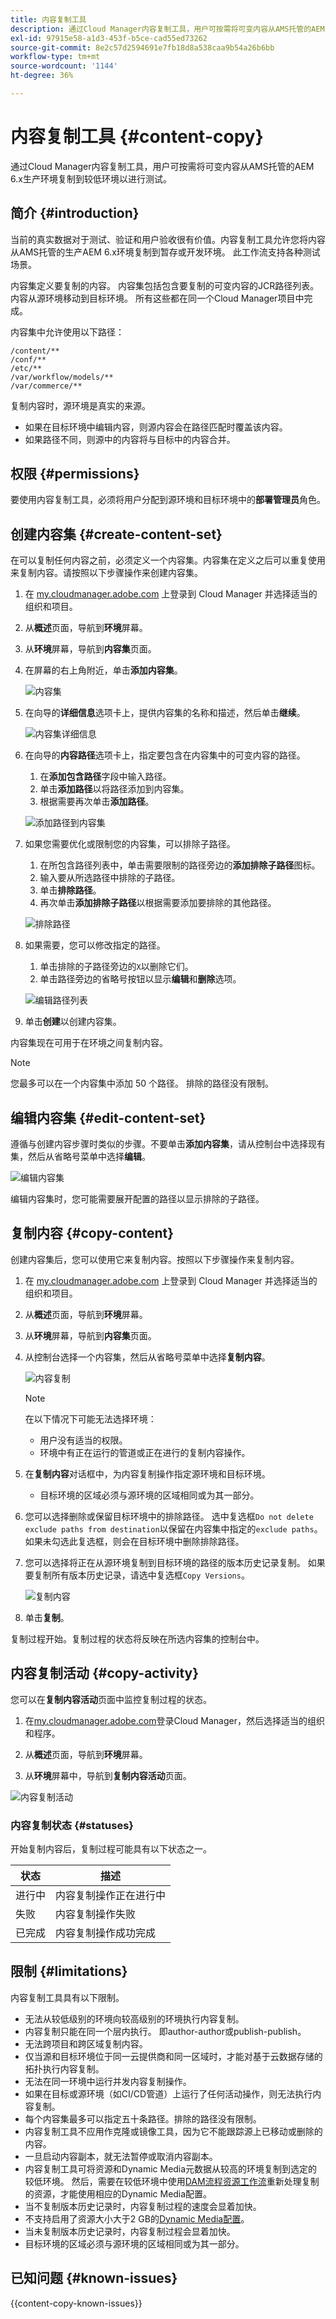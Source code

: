 ```yaml
---
title: 内容复制工具
description: 通过Cloud Manager内容复制工具，用户可按需将可变内容从AMS托管的AEM 6.x生产环境复制到较低环境以进行测试。
exl-id: 97915e58-a1d3-453f-b5ce-cad55ed73262
source-git-commit: 8e2c57d2594691e7fb18d8a538caa9b54a26b6bb
workflow-type: tm+mt
source-wordcount: '1144'
ht-degree: 36%

---
```



# 内容复制工具 {#content-copy}

通过Cloud Manager内容复制工具，用户可按需将可变内容从AMS托管的AEM 6.x生产环境复制到较低环境以进行测试。

## 简介 {#introduction}

当前的真实数据对于测试、验证和用户验收很有价值。内容复制工具允许您将内容从AMS托管的生产AEM 6.x环境复制到暂存或开发环境。 此工作流支持各种测试场景。

内容集定义要复制的内容。 内容集包括包含要复制的可变内容的JCR路径列表。 内容从源环境移动到目标环境。 所有这些都在同一个Cloud Manager项目中完成。

内容集中允许使用以下路径：

```text
/content/**
/conf/**
/etc/**
/var/workflow/models/**
/var/commerce/**
```

复制内容时，源环境是真实的来源。

* 如果在目标环境中编辑内容，则源内容会在路径匹配时覆盖该内容。
* 如果路径不同，则源中的内容将与目标中的内容合并。

## 权限 {#permissions}

要使用内容复制工具，必须将用户分配到源环境和目标环境中的&#x200B;**部署管理员**&#x200B;角色。

## 创建内容集 {#create-content-set}

在可以复制任何内容之前，必须定义一个内容集。内容集在定义之后可以重复使用来复制内容。请按照以下步骤操作来创建内容集。

1. 在 [my.cloudmanager.adobe.com](https://my.cloudmanager.adobe.com/) 上登录到 Cloud Manager 并选择适当的组织和项目。

1. 从&#x200B;**概述**&#x200B;页面，导航到&#x200B;**环境**&#x200B;屏幕。

1. 从&#x200B;**环境**&#x200B;屏幕，导航到&#x200B;**内容集**&#x200B;页面。

1. 在屏幕的右上角附近，单击&#x200B;**添加内容集**。

   ![内容集](/help/assets/content-sets.png)

1. 在向导的&#x200B;**详细信息**&#x200B;选项卡上，提供内容集的名称和描述，然后单击&#x200B;**继续**。

   ![内容集详细信息](/help/assets/add-content-set-details.png)

1. 在向导的&#x200B;**内容路径**&#x200B;选项卡上，指定要包含在内容集中的可变内容的路径。

   1. 在&#x200B;**添加包含路径**&#x200B;字段中输入路径。
   1. 单击&#x200B;**添加路径**&#x200B;以将路径添加到内容集。
   1. 根据需要再次单击&#x200B;**添加路径**。

   ![添加路径到内容集](/help/assets/add-content-set-paths.png)

1. 如果您需要优化或限制您的内容集，可以排除子路径。

   1. 在所包含路径列表中，单击需要限制的路径旁边的&#x200B;**添加排除子路径**&#x200B;图标。
   1. 输入要从所选路径中排除的子路径。
   1. 单击&#x200B;**排除路径**。
   1. 再次单击&#x200B;**添加排除子路径**&#x200B;以根据需要添加要排除的其他路径。

   ![排除路径](/help/assets/add-content-set-paths-excluded.png)

1. 如果需要，您可以修改指定的路径。

   1. 单击排除的子路径旁边的`X`以删除它们。
   1. 单击路径旁边的省略号按钮以显示&#x200B;**编辑**&#x200B;和&#x200B;**删除**&#x200B;选项。

   ![编辑路径列表](/help/assets/add-content-set-excluded-paths.png)

1. 单击&#x200B;**创建**&#x200B;以创建内容集。

内容集现在可用于在环境之间复制内容。

>[!NOTE]
>
>您最多可以在一个内容集中添加 50 个路径。
>排除的路径没有限制。

## 编辑内容集 {#edit-content-set}

遵循与创建内容步骤时类似的步骤。不要单击&#x200B;**添加内容集**，请从控制台中选择现有集，然后从省略号菜单中选择&#x200B;**编辑**。

![编辑内容集](/help/assets/edit-content-set.png)

编辑内容集时，您可能需要展开配置的路径以显示排除的子路径。

## 复制内容 {#copy-content}

创建内容集后，您可以使用它来复制内容。按照以下步骤操作来复制内容。

1. 在 [my.cloudmanager.adobe.com](https://my.cloudmanager.adobe.com/) 上登录到 Cloud Manager 并选择适当的组织和项目。

1. 从&#x200B;**概述**&#x200B;页面，导航到&#x200B;**环境**&#x200B;屏幕。

1. 从&#x200B;**环境**&#x200B;屏幕，导航到&#x200B;**内容集**&#x200B;页面。

1. 从控制台选择一个内容集，然后从省略号菜单中选择&#x200B;**复制内容**。

   ![内容复制](/help/assets/copy-content.png)

   >[!NOTE]
   >
   >在以下情况下可能无法选择环境：
   >
   >* 用户没有适当的权限。
   >* 环境中有正在运行的管道或正在进行的复制内容操作。

1. 在&#x200B;**复制内容**&#x200B;对话框中，为内容复制操作指定源环境和目标环境。
   * 目标环境的区域必须与源环境的区域相同或为其一部分。

1. 您可以选择删除或保留目标环境中的排除路径。 选中复选框`Do not delete exclude paths from destination`以保留在内容集中指定的`exclude paths`。 如果未勾选此复选框，则会在目标环境中删除排除路径。

1. 您可以选择将正在从源环境复制到目标环境的路径的版本历史记录复制。 如果要复制所有版本历史记录，请选中复选框`Copy Versions`。

   ![复制内容](/help/assets/copying-content.png)

1. 单击&#x200B;**复制**。

复制过程开始。复制过程的状态将反映在所选内容集的控制台中。

## 内容复制活动 {#copy-activity}

您可以在&#x200B;**复制内容活动**&#x200B;页面中监控复制过程的状态。

1. 在[my.cloudmanager.adobe.com](https://my.cloudmanager.adobe.com/)登录Cloud Manager，然后选择适当的组织和程序。

1. 从&#x200B;**概述**&#x200B;页面，导航到&#x200B;**环境**&#x200B;屏幕。

1. 从&#x200B;**环境**&#x200B;屏幕中，导航到&#x200B;**复制内容活动**&#x200B;页面。

![内容复制活动](/help/assets/copy-content-activity.png)

### 内容复制状态 {#statuses}

开始复制内容后，复制过程可能具有以下状态之一。

| 状态 | 描述 |
|---|---|
| 进行中 | 内容复制操作正在进行中 |
| 失败 | 内容复制操作失败 |
| 已完成 | 内容复制操作成功完成 |

## 限制 {#limitations}

内容复制工具具有以下限制。

* 无法从较低级别的环境向较高级别的环境执行内容复制。
* 内容复制只能在同一个层内执行。 即author-author或publish-publish。
* 无法跨项目和跨区域复制内容。
* 仅当源和目标环境位于同一云提供商和同一区域时，才能对基于云数据存储的拓扑执行内容复制。
* 无法在同一环境中运行并发内容复制操作。
* 如果在目标或源环境（如CI/CD管道）上运行了任何活动操作，则无法执行内容复制。
* 每个内容集最多可以指定五十条路径。排除的路径没有限制。
* 内容复制工具不应用作克隆或镜像工具，因为它不能跟踪源上已移动或删除的内容。
* 一旦启动内容副本，就无法暂停或取消内容副本。
* 内容复制工具可将资源和Dynamic Media元数据从较高的环境复制到选定的较低环境。 然后，需要在较低环境中使用[DAM流程资源工作流](https://experienceleague.adobe.com/zh-hans/docs/experience-manager-65/content/assets/using/assets-workflow)重新处理复制的资源，才能使用相应的Dynamic Media配置。
* 当不复制版本历史记录时，内容复制过程的速度会显着加快。
* 不支持启用了资源大小大于2 GB的[Dynamic Media配置](https://experienceleague.adobe.com/en/docs/experience-manager-65/content/assets/dynamic/config-dms7#optional-config-dms7-assets-larger-than-2gb)。
* 当未复制版本历史记录时，内容复制过程会显着加快。
* 目标环境的区域必须与源环境的区域相同或为其一部分。

## 已知问题 {#known-issues}

{{content-copy-known-issues}}
